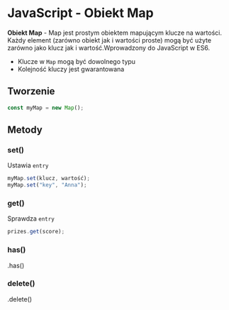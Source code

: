 # JavaScript - Obiekt Map

**Obiekt Map** - Map jest prostym obiektem mapującym klucze na wartości. Każdy element (zarówno obiekt jak i wartości proste) mogą być użyte zarówno jako klucz jak i wartość.Wprowadzony do JavaScript w ES6.

- Klucze w `Map` mogą być dowolnego typu
- Kolejność kluczy jest gwarantowana

## Tworzenie

```javascript
const myMap = new Map();
```

## Metody

### set()

Ustawia `entry`

```javascript
myMap.set(klucz, wartość);
myMap.set("key", "Anna");
```

### get()

Sprawdza `entry`

```javascript
prizes.get(score);
```

### has()

.has()

### delete()

.delete()
